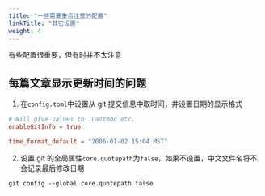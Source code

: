 ```yaml
---
title: "一些需要重点注意的配置"
linkTitle: "其它设置"
weight: 4
---
```


有些配置很重要，但有时并不太注意

## 每篇文章显示更新时间的问题

1. 在`config.toml`中设置从 git 提交信息中取时间，并设置日期的显示格式
  ```toml
  # Will give values to .Lastmod etc.
  enableGitInfo = true

  time_format_default = "2006-01-02 15:04 MST"
  ```
2. 设置 git 的全局属性`core.quotepath`为`false`，如果不设置，中文文件名将不会记录最后修改日期
  ```shell
  git config --global core.quotepath false
  ```




